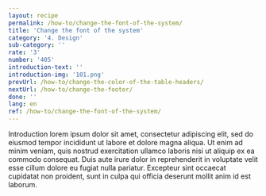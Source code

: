 ```yaml
---
layout: recipe
permalink: /how-to/change-the-font-of-the-system/
title: 'Change the font of the system'
category: '4. Design'
sub-category: ''
rate: '3'
number: '405'
introduction-text: ''
introduction-img: '101.png'
prevUrl: /how-to/change-the-color-of-the-table-headers/
nextUrl: /how-to/change-the-footer/
done: ''
lang: en
ref: /how-to/change-the-font-of-the-system/
---
```


Introduction lorem ipsum dolor sit amet, consectetur adipiscing elit, sed do eiusmod tempor incididunt ut labore et dolore magna aliqua. Ut enim ad minim veniam, quis nostrud exercitation ullamco laboris nisi ut aliquip ex ea commodo consequat. Duis aute irure dolor in reprehenderit in voluptate velit esse cillum dolore eu fugiat nulla pariatur. Excepteur sint occaecat cupidatat non proident, sunt in culpa qui officia deserunt mollit anim id est laborum.


